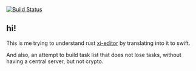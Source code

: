[![Build Status](https://travis-ci.org/bogdad/crdttasklist.svg?branch=master)](https://travis-ci.org/bogdad/crdttasklist)

## hi!

This is me trying to understand rust [xi-editor](https://github.com/xi-editor/xi-editor) by translating into it to swift.

And also, an attempt to build task list that does not lose tasks, without having a central server, but not crypto.
